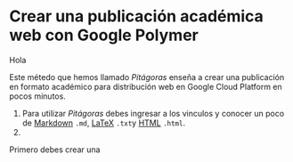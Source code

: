 # Crear una publicación académica web con Google Polymer

Hola

Este métedo que hemos llamado *Pitágoras* enseña a crear una publicación en formato académico para distribución web en Google Cloud Platform en pocos minutos.

1. Para utilizar *Pitágoras* debes ingresar a los vinculos y conocer un poco de [Markdown]() ```.md```, [LaTeX]() ```.txt```y [HTML]() ```.html```.
2. 




Primero debes crear una 